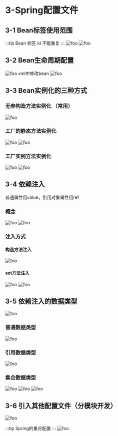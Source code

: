 # 3-Spring配置文件

## 3-1 Bean标签使用范围

:::tip
    Bean 标签 id 不能重复
:::
  <img :src="$withBase('/ssm/spring/6.png')" alt="foo">
  <img :src="$withBase('/ssm/spring/6-1.png')" alt="foo">

## 3-2 Bean生命周期配置

  <img :src="$withBase('/ssm/spring/7.png')" alt="foo">
  xml中修改bean
  <img :src="$withBase('/ssm/spring/7-1.png')" alt="foo">

## 3-3 Bean实例化的三种方式

### 无参构造方法实例化 （常用）

  <img :src="$withBase('/ssm/spring/8-2.png')" alt="foo">

### 工厂的静态方法实例化

  <img :src="$withBase('/ssm/spring/8.png')" alt="foo">
  <img :src="$withBase('/ssm/spring/8-1.png')" alt="foo">

### 工厂实例方法实例化

  <img :src="$withBase('/ssm/spring/8-3.png')" alt="foo">
  <img :src="$withBase('/ssm/spring/8-4.png')" alt="foo">

## 3-4 依赖注入

普通属性用value，引用对象属性用ref

### 概念

  <img :src="$withBase('/ssm/spring/9.png')" alt="foo">
  <img :src="$withBase('/ssm/spring/9-1.png')" alt="foo">

### 注入方式

#### 构造方法注入

  <img :src="$withBase('/ssm/spring/9-4.png')" alt="foo">

#### set方法注入

  <img :src="$withBase('/ssm/spring/9-2.png')" alt="foo">
  <img :src="$withBase('/ssm/spring/9-3.png')" alt="foo">

## 3-5 依赖注入的数据类型

  <img :src="$withBase('/ssm/spring/10.png')" alt="foo">

### 普通数据类型

  <img :src="$withBase('/ssm/spring/10-1.png')" alt="foo">

### 引用数据类型

  <img :src="$withBase('/ssm/spring/9-3.png')" alt="foo">

### 集合数据类型

  <img :src="$withBase('/ssm/spring/10-2-1.png')" alt="foo">
  <img :src="$withBase('/ssm/spring/10-2.png')" alt="foo">
  <img :src="$withBase('/ssm/spring/10-3.png')" alt="foo">

## 3-6 引入其他配置文件（分模块开发）

  <img :src="$withBase('/ssm/spring/11.png')" alt="foo">

:::tip
  Spring的重点配置
:::
  <img :src="$withBase('/ssm/spring/12.png')" alt="foo">
